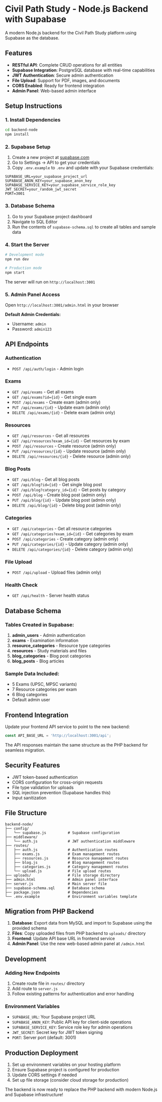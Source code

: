 # Civil Path Study - Node.js Backend with Supabase

A modern Node.js backend for the Civil Path Study platform using Supabase as the database.

## Features

- **RESTful API**: Complete CRUD operations for all entities
- **Supabase Integration**: PostgreSQL database with real-time capabilities
- **JWT Authentication**: Secure admin authentication
- **File Upload**: Support for PDF, images, and documents
- **CORS Enabled**: Ready for frontend integration
- **Admin Panel**: Web-based admin interface

## Setup Instructions

### 1. Install Dependencies

```bash
cd backend-node
npm install
```

### 2. Supabase Setup

1. Create a new project at [supabase.com](https://supabase.com)
2. Go to Settings → API to get your credentials
3. Copy `.env.example` to `.env` and update with your Supabase credentials:

```env
SUPABASE_URL=your_supabase_project_url
SUPABASE_ANON_KEY=your_supabase_anon_key
SUPABASE_SERVICE_KEY=your_supabase_service_role_key
JWT_SECRET=your_random_jwt_secret
PORT=3001
```

### 3. Database Schema

1. Go to your Supabase project dashboard
2. Navigate to SQL Editor
3. Run the contents of `supabase-schema.sql` to create all tables and sample data

### 4. Start the Server

```bash
# Development mode
npm run dev

# Production mode
npm start
```

The server will run on `http://localhost:3001`

### 5. Admin Panel Access

Open `http://localhost:3001/admin.html` in your browser

**Default Admin Credentials:**
- Username: `admin`
- Password: `admin123`

## API Endpoints

### Authentication
- `POST /api/auth/login` - Admin login

### Exams
- `GET /api/exams` - Get all exams
- `GET /api/exams?id={id}` - Get single exam
- `POST /api/exams` - Create exam (admin only)
- `PUT /api/exams/{id}` - Update exam (admin only)
- `DELETE /api/exams/{id}` - Delete exam (admin only)

### Resources
- `GET /api/resources` - Get all resources
- `GET /api/resources?exam_id={id}` - Get resources by exam
- `POST /api/resources` - Create resource (admin only)
- `PUT /api/resources/{id}` - Update resource (admin only)
- `DELETE /api/resources/{id}` - Delete resource (admin only)

### Blog Posts
- `GET /api/blog` - Get all blog posts
- `GET /api/blog?id={id}` - Get single blog post
- `GET /api/blog?category_id={id}` - Get posts by category
- `POST /api/blog` - Create blog post (admin only)
- `PUT /api/blog/{id}` - Update blog post (admin only)
- `DELETE /api/blog/{id}` - Delete blog post (admin only)

### Categories
- `GET /api/categories` - Get all resource categories
- `GET /api/categories?exam_id={id}` - Get categories by exam
- `POST /api/categories` - Create category (admin only)
- `PUT /api/categories/{id}` - Update category (admin only)
- `DELETE /api/categories/{id}` - Delete category (admin only)

### File Upload
- `POST /api/upload` - Upload files (admin only)

### Health Check
- `GET /api/health` - Server health status

## Database Schema

### Tables Created in Supabase:

1. **admin_users** - Admin authentication
2. **exams** - Examination information
3. **resource_categories** - Resource type categories
4. **resources** - Study materials and files
5. **blog_categories** - Blog post categories
6. **blog_posts** - Blog articles

### Sample Data Included:

- 5 Exams (UPSC, MPSC variants)
- 7 Resource categories per exam
- 6 Blog categories
- Default admin user

## Frontend Integration

Update your frontend API service to point to the new backend:

```typescript
const API_BASE_URL = 'http://localhost:3001/api';
```

The API responses maintain the same structure as the PHP backend for seamless migration.

## Security Features

- JWT token-based authentication
- CORS configuration for cross-origin requests
- File type validation for uploads
- SQL injection prevention (Supabase handles this)
- Input sanitization

## File Structure

```
backend-node/
├── config/
│   └── supabase.js          # Supabase configuration
├── middleware/
│   └── auth.js              # JWT authentication middleware
├── routes/
│   ├── auth.js              # Authentication routes
│   ├── exams.js             # Exam management routes
│   ├── resources.js         # Resource management routes
│   ├── blog.js              # Blog management routes
│   ├── categories.js        # Category management routes
│   └── upload.js            # File upload routes
├── uploads/                 # File storage directory
├── admin.html               # Admin panel interface
├── server.js                # Main server file
├── supabase-schema.sql      # Database schema
├── package.json             # Dependencies
└── .env.example             # Environment variables template
```

## Migration from PHP Backend

1. **Database**: Export data from MySQL and import to Supabase using the provided schema
2. **Files**: Copy uploaded files from PHP backend to `uploads/` directory
3. **Frontend**: Update API base URL in frontend service
4. **Admin Panel**: Use the new web-based admin panel at `/admin.html`

## Development

### Adding New Endpoints

1. Create route file in `routes/` directory
2. Add route to `server.js`
3. Follow existing patterns for authentication and error handling

### Environment Variables

- `SUPABASE_URL`: Your Supabase project URL
- `SUPABASE_ANON_KEY`: Public API key for client-side operations
- `SUPABASE_SERVICE_KEY`: Service role key for admin operations
- `JWT_SECRET`: Secret key for JWT token signing
- `PORT`: Server port (default: 3001)

## Production Deployment

1. Set up environment variables on your hosting platform
2. Ensure Supabase project is configured for production
3. Update CORS settings if needed
4. Set up file storage (consider cloud storage for production)

The backend is now ready to replace the PHP backend with modern Node.js and Supabase infrastructure!